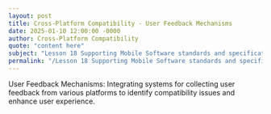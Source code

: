 ```yaml
---
layout: post
title: Cross-Platform Compatibility - User Feedback Mechanisms
date: 2025-01-10 12:00:00 -0000
author: Cross-Platform Compatibility
quote: "content here"
subject: "Lesson 18 Supporting Mobile Software standards and specifications"
permalink: "/Lesson 18 Supporting Mobile Software standards and specifications/Cross-Platform Compatibility/Cross-Platform Compatibility - User Feedback Mechanisms"
---
```


User Feedback Mechanisms: Integrating systems for collecting user feedback from various platforms to identify compatibility issues and enhance user experience.
